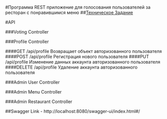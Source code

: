 #Программа
REST приложение для голосования пользователей за ресторан с понравившимся меню
##[Техническое Задание](https://github.com/JavaWebinar/topjava/blob/doc/doc/graduation.md)

#API

###Voting Controller 

###Profile Controller

####GET /api/profile 
Возвращает объект авторизованного пользователя
####POST /api/profile
Регистрация нового пользователя
####PUT /api/profile
Изменение данных аккаунта авторизованного пользователя
####DELETE /api/profile
Удаление аккаунта авторизованного пользователя

###Admin User Controller

###Admin Menu Controller

###Admin Restaurant Controller

##Swagger Link - http://localhost:8080/swagger-ui/index.html#/